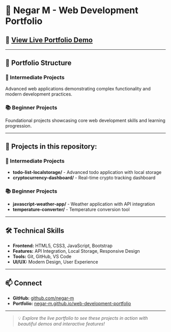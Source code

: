 # 🌟 Negar M - Web Development Portfolio

## 🚀 [View Live Portfolio Demo](https://negar-m.github.io/web-development-portfolio/)

---

## 🎯 Portfolio Structure

### 🚀 Intermediate Projects
Advanced web applications demonstrating complex functionality and modern development practices.

### 📚 Beginner Projects  
Foundational projects showcasing core web development skills and learning progression.

---

## 📁 Projects in this repository:

### 🚀 Intermediate Projects
- **todo-list-localstorage/** - Advanced todo application with local storage
- **cryptocurrency-dashboard/** - Real-time crypto tracking dashboard

### 📚 Beginner Projects  
- **javascript-weather-app/** - Weather application with API integration
- **temperature-converter/** - Temperature conversion tool

---

## 🛠 Technical Skills

- **Frontend:** HTML5, CSS3, JavaScript, Bootstrap
- **Features:** API Integration, Local Storage, Responsive Design
- **Tools:** Git, GitHub, VS Code
- **UI/UX:** Modern Design, User Experience

---

## 📫 Connect

- **GitHub:** [github.com/negar-m](https://github.com/negar-m)
- **Portfolio:** [negar-m.github.io/web-development-portfolio](https://negar-m.github.io/web-development-portfolio)

---

> 💡 *Explore the live portfolio to see these projects in action with beautiful demos and interactive features!*
